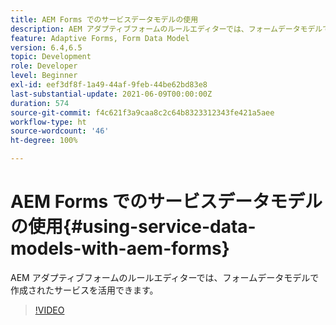 ```yaml
---
title: AEM Forms でのサービスデータモデルの使用
description: AEM アダプティブフォームのルールエディターでは、フォームデータモデルで作成されたサービスを活用できます。
feature: Adaptive Forms, Form Data Model
version: 6.4,6.5
topic: Development
role: Developer
level: Beginner
exl-id: eef3df8f-1a49-44af-9feb-44be62bd83e8
last-substantial-update: 2021-06-09T00:00:00Z
duration: 574
source-git-commit: f4c621f3a9caa8c2c64b8323312343fe421a5aee
workflow-type: ht
source-wordcount: '46'
ht-degree: 100%

---
```


# AEM Forms でのサービスデータモデルの使用{#using-service-data-models-with-aem-forms}

AEM アダプティブフォームのルールエディターでは、フォームデータモデルで作成されたサービスを活用できます。

>[!VIDEO](https://video.tv.adobe.com/v/17739?quality=12&learn=on)
